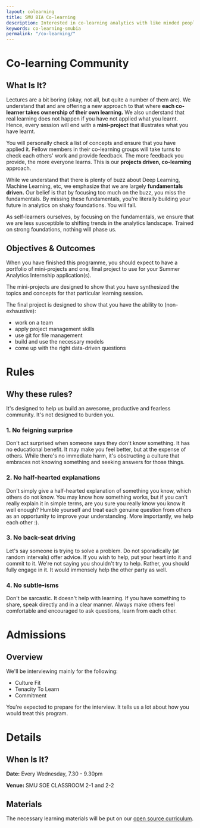 ```yaml
---
layout: colearning
title: SMU BIA Co-learning
description: Interested in co-learning analytics with like minded people? Join us today!
keywords: co-learning-smubia
permalink: "/co-learning/"
---
```


# Co-learning Community

## What Is It?

Lectures are a bit boring (okay, not all, but quite a number of them are). We understand that and are offering a new approach to that where **each co-learner takes ownership of their own learning.** We also understand that real learning does not happen if you have not applied what you learnt. Hence, every session will end with a **mini-project** that illustrates what you have learnt.

You will personally check a list of concepts and ensure that you have applied it. Fellow members in their co-learning groups will take turns to check each others' work and provide feedback. The more feedback you provide, the more everyone learns. This is our **projects driven, co-learning** approach.

While we understand that there is plenty of buzz about Deep Learning, Machine Learning, etc, we emphasize that we are largely **fundamentals driven.** Our belief is that by focusing too much on the buzz, you miss the fundamentals. By missing these fundamentals, you're literally building your future in analytics on shaky foundations. You will fall. 

As self-learners ourselves, by focusing on the fundamentals, we ensure that we are less susceptible to shifting trends in the analytics landscape. Trained on strong foundations, nothing will phase us.

## Objectives & Outcomes

When you have finished this programme, you should expect to have a portfolio of mini-projects and one, final project to use for your Summer Analytics Internship application(s).

The mini-projects are designed to show that you have synthesized the topics and concepts for that particular learning session.

The final project is designed to show that you have the ability to (non-exhaustive):
- work on a team
- apply project management skills
- use git for file management
- build and use the necessary models
- come up with the right data-driven questions

# Rules

## Why these rules?

It's designed to help us build an awesome, productive and fearless community. It's not designed to burden you.

### 1. No feigning surprise

Don't act surprised when someone says they don't know something. It has no educational benefit. It may make you feel better, but at the expense of others. While there's no immediate harm, it's obstructing a culture that embraces not knowing something and seeking answers for those things.

### 2. No half-hearted explanations

Don't simply give a half-hearted explanation of something you know, which others do not know. You may know how something works, but if you can't really explain it in simple terms, are you sure you really know you know it well enough? Humble yourself and treat each genuine question from others as an opportunity to improve your understanding. More importantly, we help each other :).

### 3. No back-seat driving

Let's say someone is trying to solve a problem. Do not sporadically (at random intervals) offer advice. If you wish to help, put your heart into it and commit to it. We're not saying you shouldn't try to help. Rather, you should fully engage in it. It would immensely help the other party as well.

### 4. No subtle-isms

Don't be sarcastic. It doesn't help with learning. If you have something to share, speak directly and in a clear manner. Always make others feel comfortable and encouraged to ask questions, learn from each other.

# Admissions

## Overview

We'll be interviewing mainly for the following:

- Culture Fit
- Tenacity To Learn
- Commitment

You're expected to prepare for the interview. It tells us a lot about how you would treat this program.

# Details

## When Is It?

**Date:**
Every Wednesday, 7.30 - 9.30pm

**Venue:**
SMU SOE CLASSROOM 2-1 and 2-2

## Materials

The necessary learning materials will be put on our [open source curriculum](https://github.com/smubia/dap-2017/).

